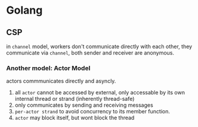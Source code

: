 # Golang
## CSP
in `channel` model, workers don't communicate directly with each other, they communicate via `channel`, both sender and receiver are anonymous.
### Another model: Actor Model
actors commmunicates directly and asyncly.
1. all `actor` cannot be accessed by external, only accessable by its own internal thread or strand (inherently thread-safe)
2. only communicates by sending and receiving messages
3. `per-actor strand` to avoid concurrency to its member function.
4. `actor` may block itself, but wont block the thread